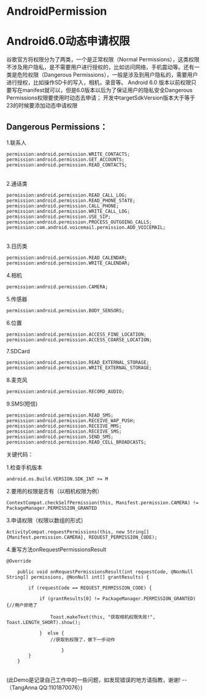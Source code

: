 # AndroidPermission
Android6.0动态申请权限
============================
谷歌官方将权限分为了两类，一个是正常权限（Normal Permissions），这类权限不涉及用户隐私，是不需要用户进行授权的，比如访问网络，手机震动等。还有一类是危险权限（Dangerous Permissions），一般是涉及到用户隐私的，需要用户进行授权，比如操作SD卡的写入，相机，录音等。
Android 6.0 版本以前权限只要写在manifest就可以，但是6.0版本以后为了保证用户的隐私安全Dangerous Permissions权限要使用时动态去申请；
开发中targetSdkVersion版本大于等于23的时候要添加动态申请权限


Dangerous Permissions：
-------------------------
1.联系人

    permission:android.permission.WRITE_CONTACTS;
    permission:android.permission.GET_ACCOUNTS;  
    permission:android.permission.READ_CONTACTS;
      
2.通话类

    permission:android.permission.READ_CALL_LOG;
    permission:android.permission.READ_PHONE_STATE;
    permission:android.permission.CALL_PHONE;
    permission:android.permission.WRITE_CALL_LOG;
    permission:android.permission.USE_SIP;
    permission:android.permission.PROCESS_OUTGOING_CALLS;
    permission:com.android.voicemail.permission.ADD_VOICEMAIL;
           
3.日历类

    permission:android.permission.READ_CALENDAR;
    permission:android.permission.WRITE_CALENDAR;
    
4.相机

    permission:android.permission.CAMERA;
   
5.传感器

    permission:android.permission.BODY_SENSORS;
  
6.位置

    permission:android.permission.ACCESS_FINE_LOCATION;
    permission:android.permission.ACCESS_COARSE_LOCATION;
 
7.SDCard
 
    permission:android.permission.READ_EXTERNAL_STORAGE;
    permission:android.permission.WRITE_EXTERNAL_STORAGE;
    
8.麦克风

    permission:android.permission.RECORD_AUDIO;
    
9.SMS(短信)

    permission:android.permission.READ_SMS;
    permission:android.permission.RECEIVE_WAP_PUSH;
    permission:android.permission.RECEIVE_MMS;
    permission:android.permission.RECEIVE_SMS;
    permission:android.permission.SEND_SMS;
    permission:android.permission.READ_CELL_BROADCASTS;



关键代码：

1.检查手机版本

    android.os.Build.VERSION.SDK_INT >= M

2.要用的权限是否有（以相机权限为例）

    ContextCompat.checkSelfPermission(this, Manifest.permission.CAMERA) != PackageManager.PERMISSION_GRANTED


3.申请权限（权限以数组的形式）

    ActivityCompat.requestPermissions(this, new String[]{Manifest.permission.CAMERA}, REQUEST_PERMISSION_CODE);

4.重写方法onRequestPermissionsResult

    @Override
    
        public void onRequestPermissionsResult(int requestCode, @NonNull String[] permissions, @NonNull int[] grantResults) {
        
            if (requestCode == REQUEST_PERMISSION_CODE) {
            
                if (grantResults[0] != PackageManager.PERMISSION_GRANTED) {//用户拒绝了
                
                    Toast.makeText(this, "获取相机权限失败!", Toast.LENGTH_SHORT).show();
                    
                }  else {        
                    //获取到权限了，做下一步动作
                    
                        }   
            }  
        }

<br/>(此Demo是记录自己工作中的一些问题，如发现错误的地方请指教，谢谢! 
--（TangAnna QQ:1101870076）) 
